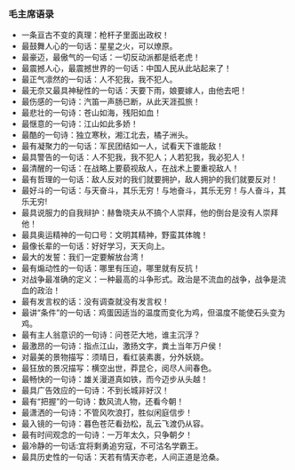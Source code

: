### 毛主席语录

- 一条亘古不变的真理：枪杆子里面出政权！
- 最鼓舞人心的一句话：星星之火，可以燎原。 
- 最豪迈，最傲气的一句话：一切反动派都是纸老虎！ 
- 最震撼人心，最震撼世界的一句话：中国人民从此站起来了！ 
- 最正气凛然的一句话：人不犯我，我不犯人。 
- 最无奈又最具神秘性的一句话：天要下雨，娘要嫁人，由他去吧！ 
- 最伤感的一句诗：汽笛一声肠已断，从此天涯孤旅！ 
- 最悲壮的一句诗：苍山如海，残阳如血！ 
- 最惬意的一句诗：江山如此多娇！ 
- 最酷的一句诗：独立寒秋，湘江北去，橘子洲头。 
- 最有凝聚力的一句话：军民团结如一人，试看天下谁能敌！ 
- 最具警告的一句话：人不犯我，我不犯人；人若犯我，我必犯人！ 
- 最清醒的一句话：在战略上要藐视敌人，在战术上要重视敌人！ 
- 最有哲理的一句话：敌人反对的我们就要拥护，敌人拥护的我们就要反对！ 
- 最好斗的一句话：与天奋斗，其乐无穷！与地奋斗，其乐无穷！与人奋斗，其乐无穷! 
- 最具说服力的自我辩护：赫鲁晓夫从不搞个人崇拜，他的倒台是没有人崇拜他！ 
- 最具奥运精神的一句口号：文明其精神，野蛮其体魄！ 
- 最像长辈的一句话：好好学习，天天向上。 
- 最大的发誓：我们一定要解放台湾！ 
- 最有煽动性的一句话：哪里有压迫，哪里就有反抗！ 
- 对战争最准确的定义：一种最高的斗争形式。政治是不流血的战争，战争是流血的政治！ 
- 最有发言权的话：没有调查就没有发言权！ 
- 最讲“条件”的一句话：鸡蛋因适当的温度而变化为鸡，但温度不能使石头变为鸡。 
- 最有主人翁意识的一句诗：问苍茫大地，谁主沉浮？ 
- 最激昂的一句诗：指点江山，激扬文字，粪土当年万户侯！ 
- 对最美的景物描写：须晴日，看红装素裹，分外妖娆。 
- 最狂放的景况描写：横空出世，莽昆仑，阅尽人间春色。 
- 最畅快的一句诗：雄关漫道真如铁，而今迈步从头越！ 
- 最具广告效应的一句诗：不到长城非好汉！ 
- 最有“把握”的一句诗：数风流人物，还看今朝！ 
- 最潇洒的一句诗：不管风吹浪打，胜似闲庭信步！ 
- 最入镜的一句诗：暮色苍茫看劲松，乱云飞渡仍从容。 
- 最有时间观念的一句诗：一万年太久，只争朝夕！ 
- 最冷静的一句话:宜将剩勇追穷寇，不可沽名学霸王。 
- 最具历史性的一句话：天若有情天亦老，人间正道是沧桑。
